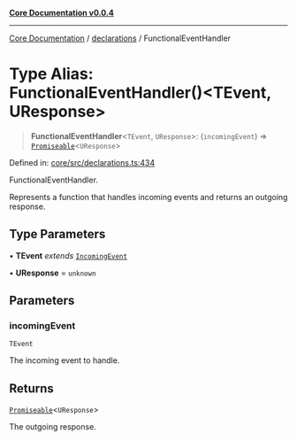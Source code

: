 [**Core Documentation v0.0.4**](../../README.md)

***

[Core Documentation](../../modules.md) / [declarations](../README.md) / FunctionalEventHandler

# Type Alias: FunctionalEventHandler()\<TEvent, UResponse\>

> **FunctionalEventHandler**\<`TEvent`, `UResponse`\>: (`incomingEvent`) => [`Promiseable`](Promiseable.md)\<`UResponse`\>

Defined in: [core/src/declarations.ts:434](https://github.com/stonemjs/core/blob/4b1b931e44a5db2600109fa7ae2a8b532ed77730/src/declarations.ts#L434)

FunctionalEventHandler.

Represents a function that handles incoming events and returns an outgoing response.

## Type Parameters

• **TEvent** *extends* [`IncomingEvent`](../../events/IncomingEvent/classes/IncomingEvent.md)

• **UResponse** = `unknown`

## Parameters

### incomingEvent

`TEvent`

The incoming event to handle.

## Returns

[`Promiseable`](Promiseable.md)\<`UResponse`\>

The outgoing response.
